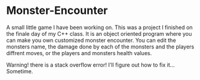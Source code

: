# Monster-Encounter
A small little game I have been working on. This was a project I finished on the finale day of my C++ class.
It is an object oriented program where you can make you own customized monster encounter. You can edit the monsters name, the damage done by each of the monsters and the players diffrent moves, or the players and monsters health values.

Warning! there is a stack overflow error! I'll figure out how to fix it... Sometime.
